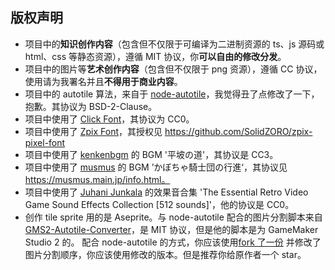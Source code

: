 ## 版权声明

- 项目中的**知识创作内容**（包含但不仅限于可编译为二进制资源的 ts、js 源码或 html、css 等静态资源），遵循 MIT 协议，你**可以自由的修改分发**。
- 项目中的图片等**艺术创作内容**（包含但不仅限于 png 资源），遵循 CC 协议，使用请为我署名并且**不得用于商业内容**。
- 项目中的 autotile 算法，来自于 [node-autotile][autotile]，我觉得丑了点修改了一下，抱歉。其协议为 BSD-2-Clause。
- 项目中使用了 [Click Font][click]，其协议为 CC0。
- 项目中使用了 [Zpix Font][zpix]，其授权见 https://github.com/SolidZORO/zpix-pixel-font
- 项目中使用了 [kenkenbgm][kenkenbgm] 的 BGM '平坡の道'，其协议是 CC3。
- 项目中使用了 [musmus][musmus] 的 BGM ’かぼちゃ騎士団の行進‘，其协议见 https://musmus.main.jp/info.html。
- 项目中使用了 [Juhani Junkala][junkala] 的效果音合集 'The Essential Retro Video Game Sound Effects Collection [512 sounds]'，他的协议是 CC0。
- 创作 tile sprite 用的是 Aseprite。与 node-autotile 配合的图片分割脚本来自[GMS2-Autotile-Converter][gms2-autotile-converter]，是 MIT 协议，但是他的脚本是为 GameMaker Studio 2 的。 配合 node-autotile 的方式，你应该使用[fork 了一份][fork] 并修改了图片分割顺序，你应该使用修改的版本。但是推荐你给原作者一个 star。

[click]: https://opengameart.org/content/click-pixel-font
[zpix]: https://opengameart.org/content/click-pixel-font
[autotile]: https://github.com/tlhunter/node-autotile
[gms2-autotile-converter]: https://github.com/null-sharp/GMS2-Autotile-Converter
[fork]: https://github.com/xinleibird/GMS2-Autotile-Converter
[musmus]: http://musmus.main.jp
[kenkenbgm]: https://kenkenbgm.blogspot.com/
[junkala]: https://www.youtube.com/watch?v=dbACpSy9FWY
